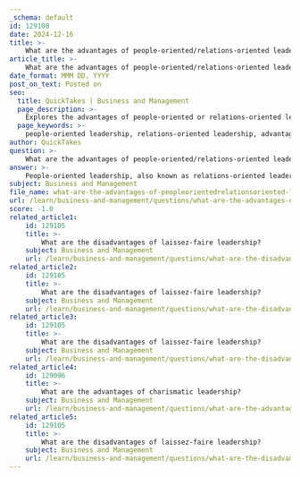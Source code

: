 ```yaml
---
_schema: default
id: 129108
date: 2024-12-16
title: >-
    What are the advantages of people-oriented/relations-oriented leadership?
article_title: >-
    What are the advantages of people-oriented/relations-oriented leadership?
date_format: MMM DD, YYYY
post_on_text: Posted on
seo:
  title: QuickTakes | Business and Management
  page_description: >-
    Explores the advantages of people-oriented or relations-oriented leadership, highlighting its impact on productivity, innovation, loyalty, trust, and creating a positive work environment.
  page_keywords: >-
    people-oriented leadership, relations-oriented leadership, advantages of leadership, productivity, innovation, employee loyalty, trust, democratic decision-making, healthy work environment, teamwork, collaboration, employee empowerment
author: QuickTakes
question: >-
    What are the advantages of people-oriented/relations-oriented leadership?
answer: >-
    People-oriented leadership, also known as relations-oriented leadership, emphasizes the importance of interpersonal relationships within organizations. This leadership style has several advantages that contribute to a positive work environment and overall organizational success:\n\n1. **Increased Productivity**: By focusing on the well-being and development of team members, people-oriented leaders create a supportive atmosphere that can lead to higher productivity levels. Employees who feel valued and supported are often more motivated to perform well.\n\n2. **Enhanced Innovation**: A people-oriented approach encourages open communication and collaboration, allowing for diverse ideas and perspectives to be shared. This inclusivity can foster creativity and innovation within teams.\n\n3. **Improved Loyalty and Retention**: When leaders prioritize relationships and employee well-being, it can lead to increased loyalty among team members. This, in turn, reduces turnover rates, as employees are more likely to stay with an organization that values them.\n\n4. **Trust Building**: People-oriented leadership fosters trust between leaders and team members. This trust is essential for effective teamwork and can lead to a more cohesive work environment.\n\n5. **Democratic Decision-Making**: This leadership style promotes a more democratic approach to decision-making, where all voices are heard and valued. Employees, regardless of their position or tenure, have the opportunity to contribute ideas, which can lead to better outcomes.\n\n6. **Healthy Work Environment**: Relationship-oriented leadership is linked to lower levels of stress and absenteeism. By creating a supportive and positive work culture, employees are more likely to feel engaged and satisfied with their jobs.\n\n7. **Teamwork and Collaboration**: People-oriented leaders encourage teamwork and strong communication, which helps to build a collaborative environment. This collaboration can enhance problem-solving and lead to more effective outcomes.\n\n8. **Employee Empowerment**: By focusing on the needs and development of employees, people-oriented leaders empower their teams. This empowerment can lead to increased job satisfaction and a sense of ownership over work.\n\nIn summary, people-oriented leadership not only benefits individual employees but also contributes to the overall success of the organization by fostering a positive, productive, and innovative work environment.
subject: Business and Management
file_name: what-are-the-advantages-of-peopleorientedrelationsoriented-leadership.md
url: /learn/business-and-management/questions/what-are-the-advantages-of-peopleorientedrelationsoriented-leadership
score: -1.0
related_article1:
    id: 129105
    title: >-
        What are the disadvantages of laissez-faire leadership?
    subject: Business and Management
    url: /learn/business-and-management/questions/what-are-the-disadvantages-of-laissezfaire-leadership
related_article2:
    id: 129105
    title: >-
        What are the disadvantages of laissez-faire leadership?
    subject: Business and Management
    url: /learn/business-and-management/questions/what-are-the-disadvantages-of-laissezfaire-leadership
related_article3:
    id: 129105
    title: >-
        What are the disadvantages of laissez-faire leadership?
    subject: Business and Management
    url: /learn/business-and-management/questions/what-are-the-disadvantages-of-laissezfaire-leadership
related_article4:
    id: 129096
    title: >-
        What are the advantages of charismatic leadership?
    subject: Business and Management
    url: /learn/business-and-management/questions/what-are-the-advantages-of-charismatic-leadership
related_article5:
    id: 129105
    title: >-
        What are the disadvantages of laissez-faire leadership?
    subject: Business and Management
    url: /learn/business-and-management/questions/what-are-the-disadvantages-of-laissezfaire-leadership
---
```


&nbsp;